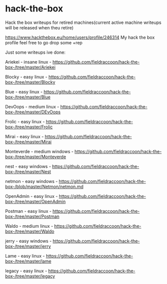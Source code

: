 # hack-the-box
Hack the box writeups for retired machines(current active machine writeups will be released when theu retire)

https://www.hackthebox.eu/home/users/profile/246314
My hack the box profile feel free to go drop some +rep

Just some writeups ive done:

Ariekei - insane linux - https://github.com/fieldraccoon/hack-the-box-/tree/master/Ariekei

Blocky - easy linux - https://github.com/fieldraccoon/hack-the-box-/tree/master/Blocky

Blue - easy linux - https://github.com/fieldraccoon/hack-the-box-/tree/master/Blue

DevOops - medium linux - https://github.com/fieldraccoon/hack-the-box-/tree/master/DEvOops

Frolic - easy linux - https://github.com/fieldraccoon/hack-the-box-/tree/master/Frolic

Mirai - easy linux - https://github.com/fieldraccoon/hack-the-box-/tree/master/Mirai

Monteverde - medium windows - https://github.com/fieldraccoon/hack-the-box-/tree/master/Monteverde

nest - easy windows - https://github.com/fieldraccoon/hack-the-box-/tree/master/Nest

netmon - easy windows - https://github.com/fieldraccoon/hack-the-box-/blob/master/Netmon/netmon.md

OpenAdmin - easy linux - https://github.com/fieldraccoon/hack-the-box-/tree/master/OpenAdmin

Postman - easy linux - https://github.com/fieldraccoon/hack-the-box-/tree/master/Postman

Waldo - medium linux - https://github.com/fieldraccoon/hack-the-box-/tree/master/Waldo

jerry - easy windows - https://github.com/fieldraccoon/hack-the-box-/tree/master/jerry

Lame - easy linux - https://github.com/fieldraccoon/hack-the-box-/tree/master/lame

legacy - easy linux - https://github.com/fieldraccoon/hack-the-box-/tree/master/legacy
